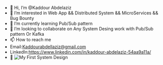 - 👋 Hi, I’m @Kaddour Abdelaziz
- 👀 I’m interested in Web App && Distributed System && MicroServices && Bug Bounty
- 🌱 I’m currently learning Pub/Sub pattern
- 💞️ I’m looking to collaborate on Any System Desing work with Pub/Sub pattern Or Kafka
- 📫 How to reach me 
- Email:Kaddourabdellaziz@gmail.com
- LinkedIn:https://www.linkedin.com/in/kaddour-abdelaziz-54aa9a11a/
- :pencil: ![My First System Design](https://scontent.xx.fbcdn.net/v/t1.15752-9/279341317_729717758066512_70056780422880044_n.png?stp=dst-png_s280x280&_nc_cat=111&ccb=1-6&_nc_sid=aee45a&_nc_eui2=AeFj-kEA5zNWsLNolmE79fQyuo_WN9ZWnrG6j9Y31laescHptv2JACPQbAWqvykbndMwrFsLxPu6oaW6nGNNKRRz&_nc_ohc=VqVrrXBQmI8AX-8NSL4&_nc_ad=z-m&_nc_cid=0&_nc_ht=scontent.xx&oh=03_AVK7Z1XKQrQRMha5m2kSOm52aQnjySc86bWuH5L_PfUw0Q&oe=629DD60D) 
<!---
Sukikiroi/Sukikiroi is a ✨ special ✨ repository because its `README.md` (this file) appears on your GitHub profile.
You can click the Preview link to take a look at your changes.
--->

